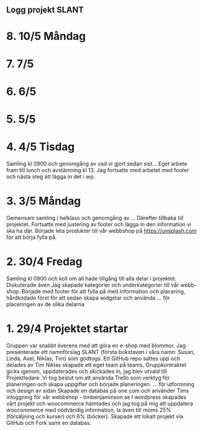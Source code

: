 ## Logg projekt SLANT
# 8. 10/5 Måndag

# 7. 7/5
# 6. 6/5
# 5. 5/5
# 4. 4/5 Tisdag
Samling kl 0900 och genomgång av vad vi gjort sedan sist...
Eget arbete fram till lunch och avstämning kl 13. Jag fortsatte med arbetet med footer och nästa steg att lägga in det i wp.
# 3. 3/5 Måndag
Gemensam samling i helklass och genomgång av ... Därefter tillbaka till projektet. 
Fortsatte med justering av footer och lägga in den information vi ska ha där. 
Började leta produkter till vår webbshop på https://unsplash.com för att börja fylla på.

# 2. 30/4 Fredag
Samling kl 0900 och koll om all hade tillgång till alla delar i projektet. Diskuterade även 
Jag skapade kategorier och underkategorier till vår webb-shop.
Började med footer för att fylla på med information och placering, hårdkodade först för att sedan skapa widgetar och använda ... för placeringen av de olika delarna. 

# 1. 29/4 Projektet startar
Gruppen var snabbt överens med att göra en e-shop med blommor. 
Jag presenterade ett namnförslag SLANT (första bokstaven i våra namn: Susan, Linda, Axel, Niklas, Tim) som godtogs. 
Ett GitHub repo sattes upp och delades av Tim
Niklas skapade ett eget team på teams.
Gruppkontraktet gicks igenom, uppdaterades och skickades in, jag blev utvald till Projektledare. 
Vi tog beslut om att använda Trello som verktyg för planeringen och skapa uppgifter och började planeringen.
... för utformning och design av sidan
Skapade en databas på one.com och använder Tims inloggning för vår webbshop - timbenjaminson.se
I wordpress skapades vårt projekt och woocommerce hämtades och jag tog på mig att uppdatera woocommerce med nödvändig information, la även till moms 25% (försäljning och kurser) och 6% (böcker).
Skapade ett lokalt projekt via GitHub och Fork samt en databas.
